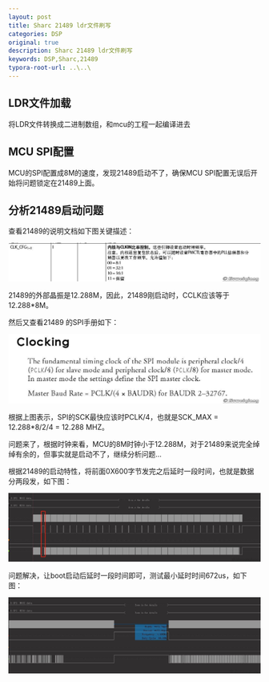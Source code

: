 ```yaml
---
layout: post
title: Sharc 21489 ldr文件刷写
categories: DSP 
original: true
description: Sharc 21489 ldr文件刷写
keywords: DSP,Sharc,21489
typora-root-url: ..\..\
---
```


## LDR文件加载

将LDR文件转换成二进制数组，和mcu的工程一起编译进去

## MCU SPI配置

MCU的SPI配置成8M的速度，发现21489启动不了，确保MCU SPI配置无误后开始将问题锁定在21489上面。

## 分析21489启动问题

查看21489的说明文档如下图关键描述：

![](/images/sharc/boot3.JPG)

21489的外部晶振是12.288M，因此，21489刚启动时，CCLK应该等于12.288*8M。

然后又查看21489 的SPI手册如下：

![](/images/sharc/boot4.JPG)

根据上图表示，SPI的SCK最快应该时PCLK/4，也就是SCK_MAX = 12.288*8/2/4  = 12.288 MHZ。

问题来了，根据时钟来看，MCU的8M时钟小于12.288M，对于21489来说完全绰绰有余的，但事实就是启动不了，继续分析问题...

根据21489的启动特性，将前面0X600字节发完之后延时一段时间，也就是数据分两段发，如下图：

![](/images/sharc/boot2.JPG)

问题解决，让boot启动后延时一段时间即可，测试最小延时时间672us，如下图：

![](/images/sharc/boot1.JPG)